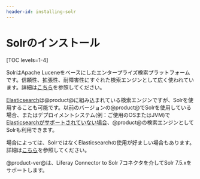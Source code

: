 ```yaml
---
header-id: installing-solr
---
```


# Solrのインストール

[TOC levels=1-4]

SolrはApache Luceneをベースにしたエンタープライズ検索プラットフォームです。信頼性、拡張性、耐障害性にすぐれた検索エンジンとして広く使われています。詳細は[こちら](http://lucene.apache.org/solr/)を参照してください。

[Elasticsearch](/docs/7-1/deploy/-/knowledge_base/d/configuring-elasticsearch-for-liferay-0)は@product@に組み込まれている検索エンジンですが、Solrを使用することも可能です。以前のバージョンの@product@でSolrを使用している場合、またはデプロイメントシステム(例：ご使用のOSまたはJVM)で[Elasticsearchがサポートされていない場合](https://www.elastic.co/support/matrix)、@product@の検索エンジンとしてSolrも利用できます。

場合によっては、SolrではなくElasticsearchの使用が好ましい場合もあります。
詳細は[こちら](/docs/7-1/deploy/-/knowledge_base/d/installing-a-search-engine#choosing-a-search-engine)を参照してください。

@product-ver@は、Liferay Connector to Solr 7コネクタを介してSolr 7.5.xをサポートします。
